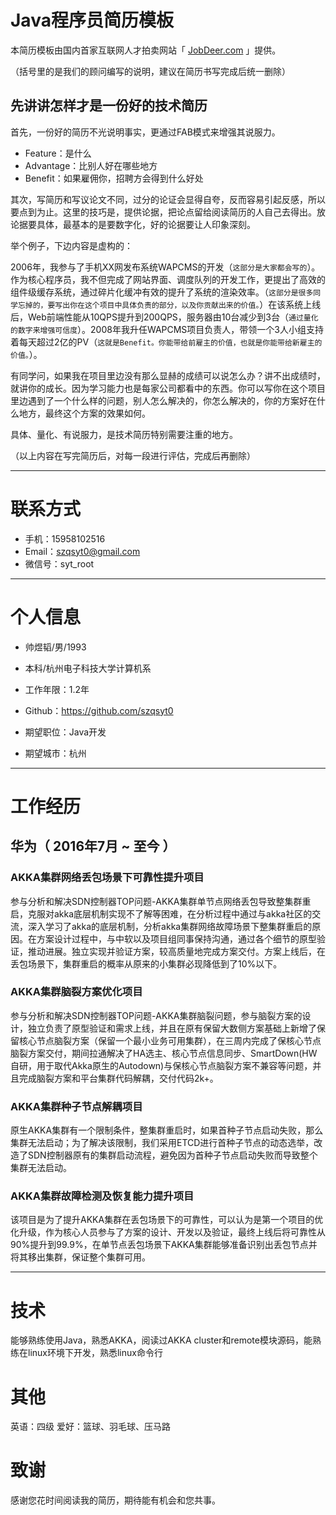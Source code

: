 # Java程序员简历模板

本简历模板由国内首家互联网人才拍卖网站「 [JobDeer.com](http://www.jobdeer.com) 」提供。

（括号里的是我们的顾问编写的说明，建议在简历书写完成后统一删除）

## 先讲讲怎样才是一份好的技术简历

首先，一份好的简历不光说明事实，更通过FAB模式来增强其说服力。

 - Feature：是什么
 - Advantage：比别人好在哪些地方
 - Benefit：如果雇佣你，招聘方会得到什么好处 

其次，写简历和写议论文不同，过分的论证会显得自夸，反而容易引起反感，所以要点到为止。这里的技巧是，提供论据，把论点留给阅读简历的人自己去得出。放论据要具体，最基本的是要数字化，好的论据要让人印象深刻。

举个例子，下边内容是虚构的：

2006年，我参与了手机XX网发布系统WAPCMS的开发（```这部分是大家都会写的```）。作为核心程序员，我不但完成了网站界面、调度队列的开发工作，更提出了高效的组件级缓存系统，通过碎片化缓冲有效的提升了系统的渲染效率。（```这部分是很多同学忘掉的，要写出你在这个项目中具体负责的部分，以及你贡献出来的价值。```）在该系统上线后，Web前端性能从10QPS提升到200QPS，服务器由10台减少到3台（``` 通过量化的数字来增强可信度 ```）。2008年我升任WAPCMS项目负责人，带领一个3人小组支持着每天超过2亿的PV（``` 这就是Benefit。你能带给前雇主的价值，也就是你能带给新雇主的价值。 ```）。

有同学问，如果我在项目里边没有那么显赫的成绩可以说怎么办？讲不出成绩时，就讲你的成长。因为学习能力也是每家公司都看中的东西。你可以写你在这个项目里边遇到了一个什么样的问题，别人怎么解决的，你怎么解决的，你的方案好在什么地方，最终这个方案的效果如何。

具体、量化、有说服力，是技术简历特别需要注重的地方。

（以上内容在写完简历后，对每一段进行评估，完成后再删除）

---


# 联系方式

- 手机：15958102516
- Email：szqsyt0@gmail.com
- 微信号：syt_root

---

# 个人信息

 - 帅煜韬/男/1993 
 - 本科/杭州电子科技大学计算机系 
 - 工作年限：1.2年
 - Github：https://github.com/szqsyt0

 - 期望职位：Java开发
 - 期望城市：杭州

---

# 工作经历

## 华为（ 2016年7月 ~ 至今 ）

### AKKA集群网络丢包场景下可靠性提升项目
参与分析和解决SDN控制器TOP问题-AKKA集群单节点网络丢包导致整集群重启，克服对akka底层机制实现不了解等困难，在分析过程中通过与akka社区的交流，深入学习了akka的底层机制，分析akka集群网络故障场景下整集群重启的原因。在方案设计过程中，与中软以及项目组同事保持沟通，通过各个细节的原型验证，推动进展。独立实现并验证方案，较高质量地完成方案交付。方案上线后，在丢包场景下，集群重启的概率从原来的小集群必现降低到了10%以下。

### AKKA集群脑裂方案优化项目
参与分析和解决SDN控制器TOP问题-AKKA集群脑裂问题，参与脑裂方案的设计，独立负责了原型验证和需求上线，并且在原有保留大数侧方案基础上新增了保留核心节点脑裂方案（保留一个最小业务可用集群），在三周内完成了保核心节点脑裂方案交付，期间拉通解决了HA选主、核心节点信息同步、SmartDown(HW自研，用于取代Akka原生的Autodown)与保核心节点脑裂方案不兼容等问题，并且完成脑裂方案和平台集群代码解耦，交付代码2k+。

### AKKA集群种子节点解耦项目
原生AKKA集群有一个限制条件，整集群重启时，如果首种子节点启动失败，那么集群无法启动；为了解决该限制，我们采用ETCD进行首种子节点的动态选举，改造了SDN控制器原有的集群启动流程，避免因为首种子节点启动失败而导致整个集群无法启动。

### AKKA集群故障检测及恢复能力提升项目
该项目是为了提升AKKA集群在丢包场景下的可靠性，可以认为是第一个项目的优化升级，作为核心人员参与了方案的设计、开发以及验证，最终上线后将可靠性从90%提升到99.9%，在单节点丢包场景下AKKA集群能够准备识别出丢包节点并将其移出集群，保证整个集群可用。

---

# 技术
能够熟练使用Java，熟悉AKKA，阅读过AKKA cluster和remote模块源码，能熟练在linux环境下开发，熟悉linux命令行

# 其他
英语：四级
爱好：篮球、羽毛球、压马路

# 致谢
感谢您花时间阅读我的简历，期待能有机会和您共事。
